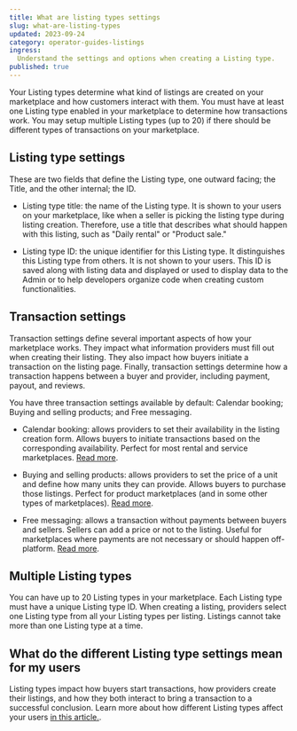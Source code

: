 ```yaml
---
title: What are listing types settings
slug: what-are-listing-types
updated: 2023-09-24
category: operator-guides-listings
ingress:
  Understand the settings and options when creating a Listing type.
published: true
---
```


Your Listing types determine what kind of listings are created on your
marketplace and how customers interact with them. You must have at least
one Listing type enabled in your marketplace to determine how
transactions work. You may setup multiple Listing types (up to 20) if
there should be different types of transactions on your marketplace.

## Listing type settings

These are two fields that define the Listing type, one outward facing;
the Title, and the other internal; the ID.

- Listing type title: the name of the Listing type. It is shown to your
  users on your marketplace, like when a seller is picking the listing
  type during listing creation. Therefore, use a title that describes
  what should happen with this listing, such as "Daily rental" or
  "Product sale."

- Listing type ID: the unique identifier for this Listing type. It
  distinguishes this Listing type from others. It is not shown to your
  users. This ID is saved along with listing data and displayed or used
  to display data to the Admin or to help developers organize code when
  creating custom functionalities.

## Transaction settings

Transaction settings define several important aspects of how your
marketplace works. They impact what information providers must fill out
when creating their listing. They also impact how buyers initiate a
transaction on the listing page. Finally, transaction settings determine
how a transaction happens between a buyer and provider, including
payment, payout, and reviews.

You have three transaction settings available by default: Calendar
booking; Buying and selling products; and Free messaging.

- Calendar booking: allows providers to set their availability in the
  listing creation form. Allows buyers to initiate transactions based on
  the corresponding availability. Perfect for most rental and service
  marketplaces.
  [Read more](https://www.sharetribe.com/docs/operator-guides/understanding-transaction-settings/#calendar-booking).

- Buying and selling products: allows providers to set the price of a
  unit and define how many units they can provide. Allows buyers to
  purchase those listings. Perfect for product marketplaces (and in some
  other types of marketplaces).
  [Read more](https://www.sharetribe.com/docs/operator-guides/understanding-transaction-settings/#buying-and-selling-products).

- Free messaging: allows a transaction without payments between buyers
  and sellers. Sellers can add a price or not to the listing. Useful for
  marketplaces where payments are not necessary or should happen
  off-platform.
  [Read more](https://www.sharetribe.com/docs/operator-guides/understanding-transaction-settings/#free-messaging).

## Multiple Listing types

You can have up to 20 Listing types in your marketplace. Each Listing
type must have a unique Listing type ID. When creating a listing,
providers select one Listing type from all your Listing types per
listing. Listings cannot take more than one Listing type at a time.

## What do the different Listing type settings mean for my users

Listing types impact how buyers start transactions, how providers create
their listings, and how they both interact to bring a transaction to a
successful conclusion. Learn more about how different Listing types
affect your users
[in this article.](/operator-guides/how-listing-types-work).
